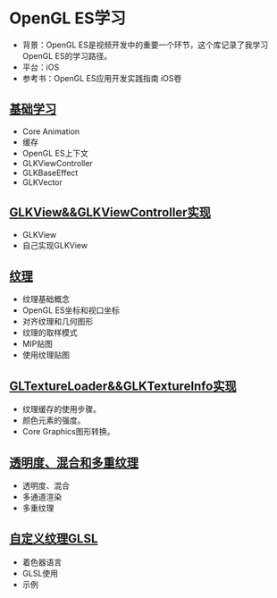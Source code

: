 # OpenGL ES学习
- 背景：OpenGL ES是视频开发中的重要一个环节，这个库记录了我学习OpenGL ES的学习路径。
- 平台：iOS
- 参考书：OpenGL ES应用开发实践指南 iOS卷

## [基础学习](markdown/基础.md)
- Core Animation
- 缓存
- OpenGL ES上下文
- GLKViewController
- GLKBaseEffect
- GLKVector

## [GLKView&&GLKViewController实现](markdown/GLKView&&GLKViewController实现.md)
- GLKView
- 自己实现GLKView

## [纹理](markdown/纹理.md)
- 纹理基础概念
- OpenGL ES坐标和视口坐标
- 对齐纹理和几何图形
- 纹理的取样模式
- MIP贴图
- 使用纹理贴图

## [GLTextureLoader&&GLKTextureInfo实现](markdown/GLTextureLoader&&GLKTextureInfo实现.md)
- 纹理缓存的使用步骤。
- 颜色元素的强度。
- Core Graphics图形转换。

## [透明度、混合和多重纹理](markdown/透明度、混合和多重纹理.md)
- 透明度、混合
- 多通道渲染
- 多重纹理

## [自定义纹理GLSL](markdown/自定义纹理GLSL.md)
- 着色器语言
- GLSL使用
- 示例


